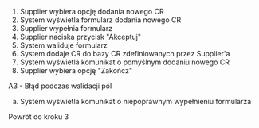 1. Supplier wybiera opcję dodania nowego CR
2. System wyświetla formularz dodania nowego CR
3. Supplier wypełnia formularz 
4. Supplier naciska przycisk "Akceptuj"
5. System waliduje formularz
6. System dodaje CR do bazy CR zdefiniowanych przez Supplier'a
7. System wyświetla komunikat o pomyślnym dodaniu nowego CR
8. Supplier wybiera opcję "Zakończ"

A3 - Błąd podczas walidacji pól
<ol type='a'>
  <li>System wyświetla komunikat o niepoprawnym wypełnieniu formularza</li>
</ol>
   Powrót do kroku 3
